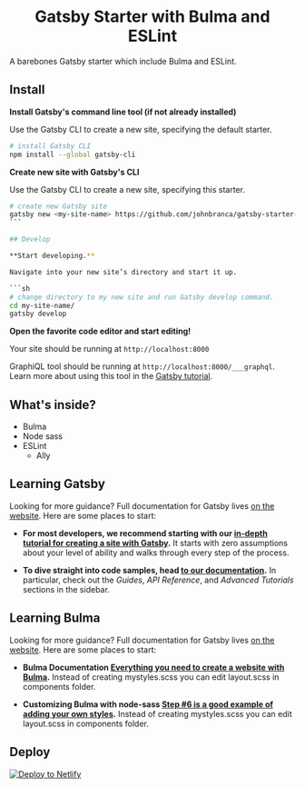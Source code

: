 <h1 align="center">
  Gatsby Starter with Bulma and ESLint
</h1>

A barebones Gatsby starter which include Bulma and ESLint.

## Install

**Install Gatsby's command line tool (if not already installed)**

Use the Gatsby CLI to create a new site, specifying the default starter.

```sh
# install Gatsby CLI
npm install --global gatsby-cli
```

**Create new site with Gatsby's CLI**

Use the Gatsby CLI to create a new site, specifying this starter.

````sh
# create new Gatsby site
gatsby new <my-site-name> https://github.com/johnbranca/gatsby-starter-bulma-eslint
```

## Develop

**Start developing.**

Navigate into your new site’s directory and start it up.

```sh
# change directory to my new site and run Gatsby develop command.
cd my-site-name/
gatsby develop
````

**Open the favorite code editor and start editing!**

Your site should be running at `http://localhost:8000`

GraphiQL tool should be running at `http://localhost:8000/___graphql`.
Learn more about using this tool in the [Gatsby tutorial](https://www.gatsbyjs.org/tutorial/part-five/#introducing-graphiql).

## What's inside?

- Bulma
- Node sass
- ESLint
  - Ally

## Learning Gatsby

Looking for more guidance? Full documentation for Gatsby lives [on the website](https://www.gatsbyjs.org/). Here are some places to start:

- **For most developers, we recommend starting with our [in-depth tutorial for creating a site with Gatsby](https://www.gatsbyjs.org/tutorial/).** It starts with zero assumptions about your level of ability and walks through every step of the process.

- **To dive straight into code samples, head [to our documentation](https://www.gatsbyjs.org/docs/).** In particular, check out the _Guides_, _API Reference_, and _Advanced Tutorials_ sections in the sidebar.

## Learning Bulma

Looking for more guidance? Full documentation for Gatsby lives [on the website](https://bulma.io/). Here are some places to start:

- **Bulma Documentation [Everything you need to create a website with Bulma](https://bulma.io/documentation/).** Instead of creating mystyles.scss you can edit layout.scss in components folder.

* **Customizing Bulma with node-sass [Step #6 is a good example of adding your own styles](https://bulma.io/documentation/customize/with-node-sass/).** Instead of creating mystyles.scss you can edit layout.scss in components folder.

## Deploy

[![Deploy to Netlify](https://www.netlify.com/img/deploy/button.svg)](https://app.netlify.com/start/deploy?repository=https://github.com/johnbranca/gatsby-starter-bulma-eslint)
